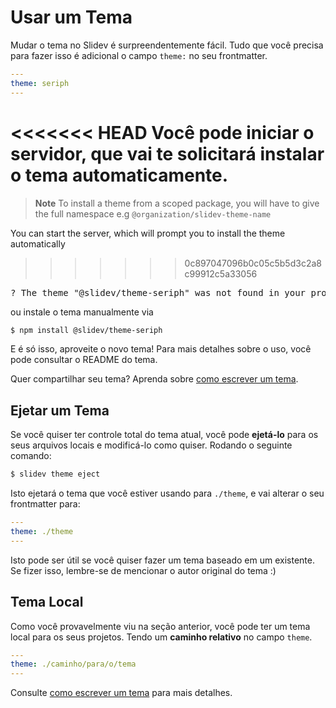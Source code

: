 # Usar um Tema

Mudar o tema no Slidev é surpreendentemente fácil. Tudo que você precisa para fazer isso é adicional o campo `theme:` no seu frontmatter.

```yaml
---
theme: seriph
---
```

<<<<<<< HEAD
Você pode iniciar o servidor, que vai te solicitará instalar o tema automaticamente.
=======
> **Note**
> To install a theme from a scoped package, you will have to give the full namespace e.g `@organization/slidev-theme-name`

You can start the server, which will prompt you to install the theme automatically
>>>>>>> 0c897047096b0c05c5b5d3c2a8c99912c5a33056

<div class="language-md">
<pre>
<span class="token keyword">?</span> The theme <span class="token string">"@slidev/theme-seriph"</span> was not found in your project, do you want to install it now? › (Y/n)
</pre>
</div>

ou instale o tema manualmente via

```bash
$ npm install @slidev/theme-seriph
```

E é só isso, aproveite o novo tema! Para mais detalhes sobre o uso, você pode consultar o README do tema.

Quer compartilhar seu tema? Aprenda sobre [como escrever um tema](/themes/write-a-theme).

## Ejetar um Tema

Se você quiser ter controle total do tema atual, você pode **ejetá-lo** para os seus arquivos locais e modificá-lo como quiser. Rodando o seguinte comando:

```bash
$ slidev theme eject
```

Isto ejetará o tema que você estiver usando para `./theme`, e vai alterar o seu frontmatter para:

```yaml
---
theme: ./theme
---
```

Isto pode ser útil se você quiser fazer um tema baseado em um existente. Se fizer isso, lembre-se de mencionar o autor original do tema :)

## Tema Local

Como você provavelmente viu na seção anterior, você pode ter um tema local para os seus projetos. Tendo um **caminho relativo** no campo `theme`.

```yaml
---
theme: ./caminho/para/o/tema
---
```

Consulte [como escrever um tema](/themes/write-a-theme) para mais detalhes.
